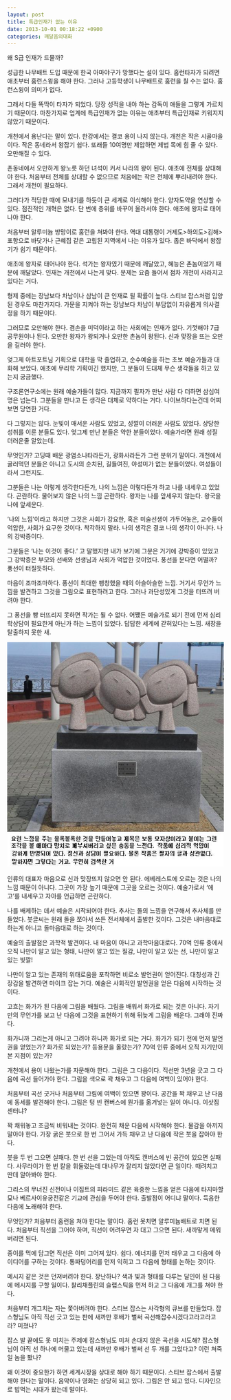 ```yaml
---
layout: post
title: 특급인재가 없는 이유
date: 2013-10-01 00:18:22 +0900
categories: 깨달음의대화
---
```

왜 S급 인재가 드물까? 


  


성급한 나무배트 도입 때문에 한국 아마야구가 망했다는 설이 있다. 홈런타자가 되려면 애초부터 홈런스윙을 해야 한다. 그러나 고등학생이 나무배트로 홈런을 칠 수는 없다. 홈런스윙이 의미가 없다. 


  


그래서 다들 똑딱이 타자가 되었다. 당장 성적을 내야 하는 감독이 애들을 그렇게 가르치기 때문이다. 마찬가지로 업계에 특급인재가 없는 이유는 애초부터 특급인재로 키워지지 않았기 때문이다. 


  


개천에서 용난다는 말이 있다. 한강에서는 결코 용이 나지 않는다. 개천은 작은 시골마을이다. 작은 동네라서 왕잡기 쉽다. 또래들 10여명만 제압하면 제법 목에 힘 줄 수 있다. 오만해질 수 있다. 


  


촌동네에서 오만하게 왕노릇 하던 녀석이 커서 나라의 왕이 된다. 애초에 전체를 상대해야 한다. 처음부터 전체를 상대할 수 없으므로 처음에는 작은 전체에 뿌리내려야 한다. 그래서 개천이 필요하다.


  


그러다가 적당한 때에 모내기를 하듯이 큰 세계로 이식해야 한다. 양자도약을 연상할 수 있다. 점진적인 개혁은 없다. 단 번에 층위를 바꾸어 올라서야 한다. 애초에 왕자로 태어나야 한다.


  


처음부터 알루미늄 방망이로 홈런을 쳐봐야 한다. 역대 대통령이 거제도>하의도>김해>포항으로 바닷가나 근혜집 같은 고립된 지역에서 나는 이유가 있다. 좁은 바닥에서 왕잡기가 쉽기 때문이다. 


  


애초에 왕자로 태어나야 한다. 석가는 왕자였기 때문에 깨달았고, 혜능은 촌놈이었기 때문에 깨달았다. 인재는 개천에서 나는게 맞다. 문제는 요즘 들어서 점차 개천이 사라지고 있다는 거다. 


  


형제 중에는 장남보다 차남이나 삼남이 큰 인재로 될 확률이 높다. 스티브 잡스처럼 입양된 경우도 마찬가지다. 가문을 지켜야 하는 장남보다 차남이 부담없이 자유롭게 의사결정을 하기 때문이다. 


  


그러므로 오만해야 한다. 겸손을 미덕이라고 하는 사회에는 인재가 없다. 기껏해야 7급 공무원이나 된다. 오만한 왕자가 왕되거나 오만한 촌놈이 왕된다. 신과 맞장을 뜨는 오만을 길러야 한다.


  


엊그제 아트포트님 기획으로 대학을 막 졸업하고, 순수예술을 하는 초보 예술가들과 대화해 보았다. 애초에 무리학 기획이긴 했지만, 그 분들이 도대체 무슨 생각들을 하고 있는지 궁금했다. 


  


구조론연구소에는 원래 예술가들이 많다. 지금까지 필자가 만난 사람 다 더하면 삼십여명은 넘는다. 그분들을 만나고 든 생각은 대체로 약하다는 거다. 나이브하다는건데 어찌 보면 당연한 거다. 


  


다 그렇지는 않다. 눈빛이 매서운 사람도 있었고, 성깔이 더러운 사람도 있었다. 상당한 성취를 이룬 분들도 있다. 엊그제 만난 분들은 약한 분들이었다. 예술가라면 원래 성질 더러운줄 알았는데.


  


무엇인가? 고딩때 배운 광염소나타라든가, 광화사라든가 그런 분위기 말이다. 개천에서 굴러먹던 분들은 아니고 도시의 순치된, 길들여진, 야성미가 없는 분들이었다. 여성들이라서 그런지도. 


  


그분들은 나는 이렇게 생각한다든가, 나의 느낌은 이렇다든가 하고 나를 내세우고 있었다. 곤란하다. 물어보지 않은 나의 느낌 곤란하다. 왕자는 나를 앞세우지 않는다. 왕국을 나에 앞세운다. 


  


‘나의 느낌’이라고 하지만 그것은 사회가 강요한, 혹은 미술선생이 가두어놓은, 교수들이 억압한, 사회가 요구한 것이다. 착각하지 말라. 나의 생각은 결코 나의 생각이 아니다. 나의 강박증이다. 


  


그분들은 ‘나는 이것이 좋다.’ 고 말했지만 내가 보기에 그분은 거기에 강박증이 있었고 그 강박증은 부모와 선배와 선생님과 사회가 억압한 것이었다. 풍선을 분다면 어떨까? 풍선이 터질듯하다. 


  


마음이 조마조마하다. 풍선이 최대한 팽창했을 때의 아슬아슬한 느낌. 거기서 무언가 느낌을 발견하고 그것을 그림으로 표현하려고 한다. 그러나 과단성있게 그것을 터뜨려 버려야 한다. 


  


그 풍선을 빵 터뜨리지 못하면 작가는 될 수 없다. 어쨌든 예술가로 되기 전에 먼저 심리학상담이 필요한게 아닌가 하는 느낌이 있었다. 답답한 세계에 갇혀있다는 느낌. 새장을 탈출하지 못한 새.



 <img alt="12345.JPG" src="files/attach/images/198/411/392/12345.JPG" width="568" height="521" />


  


인류의 대표자 마음으로 신과 맞장뜨지 않으면 안 된다. 에베레스트에 오르는 것은 나의 느낌 때문이 아니다. 그곳이 가장 높기 때문에 그곳을 오르는 것이다. 예술가로서 ‘에고’를 내세우고 자아를 언급하면 곤란하다. 


  


나를 배제하는 데서 예술은 시작되어야 한다. 추사는 돌의 느낌을 연구해서 추사체를 만들었다. 붓글씨는 원래 돌을 쪼아서 쓰든 전서체에서 출발한 것이다. 그것은 내마음대로 하는게 아니고 돌마음대로 하는 것이다. 


  


예술의 출발점은 과학적 발견이다. 내 마음이 아니고 과학마음대로다. 70억 인류 중에서 오직 나만이 알고 있는 형태, 나만이 알고 있는 질감, 나만이 알고 있는 선, 나만이 알고 있는 빛깔! 


  


나만이 알고 있는 존재의 위태로움을 포착하면 비로소 발언권이 얻어진다. 대칭성과 긴장감을 발견하면 마이크 잡는 거다. 예술은 사회적인 발언권을 얻은 다음에 시작하는 것이다. 


  


고흐는 화가가 된 다음에 그림을 배웠다. 그림을 배워서 화가로 되는 것은 아니다. 자기만의 무언가를 보고 난 다음에 그것을 표현하기 위해 뒤늦게 그림을 배운다. 그래야 진짜다. 


  


화가니까 그리는게 아니고 그려야 하니까 화가로 되는 거다. 화가가 되기 전에 먼저 발언권을 얻었는가? 화가로 되었는가? 등용문을 올랐는가? 70억 인류 중에서 오직 자기만이 본 지점이 있는가? 


  


개천에서 용이 나왔는가를 자문해야 한다. 그림은 그 다음이다. 직선만 3년을 긋고 그 다음에 곡선 들어가야 한다. 그림을 색으로 꽉 채우고 그 다음에 여백이 있어야 한다. 


  


처음부터 곡선 긋거나 처음부터 그림에 여백이 있으면 꽝이다. 공간을 꽉 채우고 난 다음에 동세를 발견해야 한다. 그림은 텅 빈 캔버스에 뭔가를 옮겨넣는 일이 아니다. 이삿짐 센터냐?


  


꽉 채워놓고 조금씩 비워내는 것이다. 완전히 채운 다음에 시작해야 한다. 물감을 아끼지 말아야 한다. 가장 굵은 붓으로 한 번 그어서 가득 채우고 난 다음에 작은 붓을 잡아야 한다.


  


붓을 두 번 그으면 실패다. 한 번 선을 그었는데 아직도 캔버스에 빈 공간이 있으면 실패다. 사무라이가 한 번 칼을 휘둘렀는데 대나무가 잘리지 않았다면 큰 일이다. 때려치고 딴데 알아봐야 한다.


  


그리스의 무너진 신전이나 이집트의 피라미드 같은 육중한 느낌을 얻은 다음에 타지마할묘나 베르사이유궁전같은 기교에 관심을 두어야 한다. 출발점이 어디냐 말이다. 득음한 다음에 노래해야 한다. 


  


무엇인가? 처음부터 홈런을 쳐야 한다는 말이다. 홈런 못치면 알루미늄배트로 치면 된다. 처음부터 직선을 그어야 하며, 직선이 어려우면 자 대고 그으면 된다. 새까맣게 메워버리면 된다. 


  


종이를 먹에 담그면 직선은 이미 그어져 있다. 쉽다. 에너지를 먼저 태우고 그 다음에 아이디어를 구하는 것이다. 통짜덩어리를 먼저 익히고 그 다음에 형태를 논하는 것이다. 


  


메시지 같은 것은 던져버려야 한다. 장난하나? 색과 빛과 형태를 다루는 달인이 된 다음에 메시지를 구할 일이다. 찰리채플린의 슬랩스틱을 먼저 하고 그 다음에 개그를 쳐야 한다. 


  


처음부터 개그치는 자는 쫓아버려야 한다. 스티브 잡스는 사각형의 큐브를 만들었다. 잡스형님도 아직 직선 긋고 있는 판에 새까만 후배가 벌써 곡선해잡수시겠다고라고라고라? 미쳤나? 


  


잡스 발 끝에도 못 미치는 주제에 잡스형님도 미처 손대지 않은 곡선을 시도해? 잡스형님이 아직 선 하나에 머물고 있는데 새까만 후배가 벌써 선 두 개를 그었다고? 이런 쳐죽일 놈을 봤나?


  


왜 이것이 중요한가 하면 세계시장을 상대로 해야 하기 때문이다. 스티브 잡스에서 출발해야 한다는 말이다. 음악이나 영화는 상당히 되고 있다. 그림은 안 되고 있다. 디자인으로 밥먹는 시대가 왔는데 말이다.